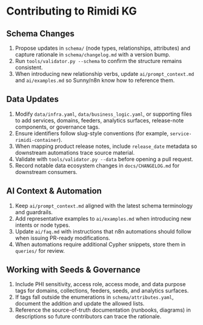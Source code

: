 # Contributing to Rimidi KG

## Schema Changes
1. Propose updates in `schema/` (node types, relationships, attributes) and capture rationale in `schema/changelog.md` with a version bump.
2. Run `tools/validator.py --schema` to confirm the structure remains consistent.
3. When introducing new relationship verbs, update `ai/prompt_context.md` and `ai/examples.md` so Sunny/n8n know how to reference them.

## Data Updates
1. Modify `data/infra.yaml`, `data/business_logic.yaml`, or supporting files to add services, domains, feeders, analytics surfaces, release-note components, or governance tags.
2. Ensure identifiers follow slug-style conventions (for example, `service-rimidi-container`).
3. When mapping product release notes, include `release_date` metadata so downstream automations trace source material.
4. Validate with `tools/validator.py --data` before opening a pull request.
5. Record notable data ecosystem changes in `docs/CHANGELOG.md` for downstream consumers.

## AI Context & Automation
1. Keep `ai/prompt_context.md` aligned with the latest schema terminology and guardrails.
2. Add representative examples to `ai/examples.md` when introducing new intents or node types.
3. Update `ai/faq.md` with instructions that n8n automations should follow when issuing PR-ready modifications.
4. When automations require additional Cypher snippets, store them in `queries/` for review.

## Working with Seeds & Governance
1. Include PHI sensitivity, access role, access mode, and data purpose tags for domains, collections, feeders, seeds, and analytics surfaces.
2. If tags fall outside the enumerations in `schema/attributes.yaml`, document the addition and update the allowed lists.
3. Reference the source-of-truth documentation (runbooks, diagrams) in descriptions so future contributors can trace the rationale.
